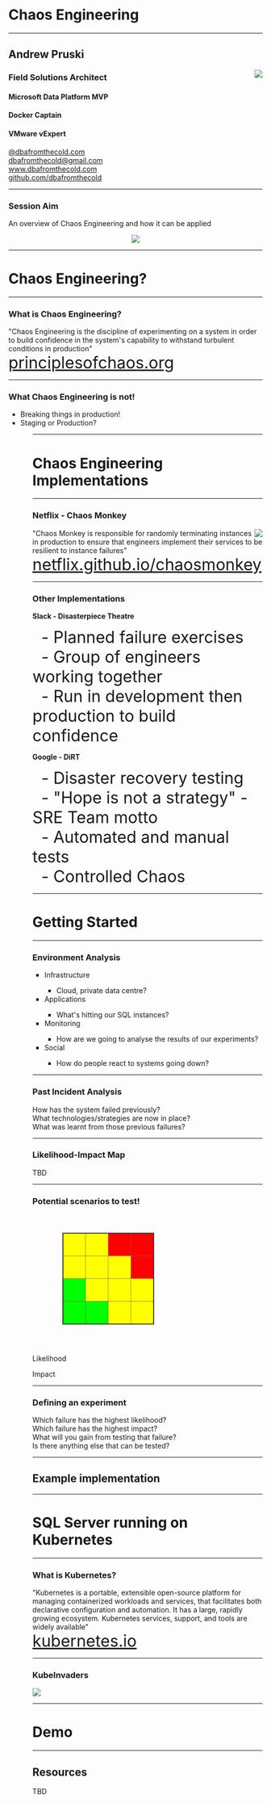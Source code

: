 # Chaos Engineering

---

## Andrew Pruski

<img src="images/apruski.jpg" style="float: right"/>

### Field Solutions Architect
#### Microsoft Data Platform MVP 
#### Docker Captain
#### VMware vExpert

<!-- .slide: style="text-align: left;"> -->
<i class="fa-brands fa-bluesky"></i><a href="https://bsky.app/profile/dbafromthecold.com">  @dbafromthecold.com</a><br>
<i class="fas fa-envelope"></i>  dbafromthecold@gmail.com<br>
<i class="fab fa-wordpress"></i>  www.dbafromthecold.com<br>
<i class="fab fa-github"></i><a href="https://github.com/dbafromthecold">  github.com/dbafromthecold</a>

---

### Session Aim
<!-- .slide: style="text-align: left;"> -->
An overview of Chaos Engineering and how it can be applied

<p align="center">
<img src="images/chaos.gif"/>
</p>

---

# Chaos Engineering?

---

### What is Chaos Engineering?
<!-- .slide: style="text-align: left;"> -->
"Chaos Engineering is the discipline of experimenting on a system in order to build confidence in the system's capability to withstand turbulent conditions in production"<br>
<font size="6"><a href="principlesofchaos.org">principlesofchaos.org</a></font>

---

### What Chaos Engineering is not!
<!-- .slide: style="text-align: left;"> -->
<ul>
<li class="fragment">Breaking things in production!</li>
<li class="fragment">Staging or Production?</li>
<ul>

---

# Chaos Engineering Implementations

---

### Netflix - Chaos Monkey
<!-- .slide: style="text-align: left;"> -->
<img src="images/chaosmonkey.png" style="float: right"/>

"Chaos Monkey is responsible for randomly terminating instances in production to ensure that engineers implement their services to be resilient to instance failures"<br>
<font size="6"><a href="netflix.github.io/chaosmonkey/">netflix.github.io/chaosmonkey</a></font>

---

### Other Implementations
<!-- .slide: style="text-align: left;"> -->
<i class="fab fa-slack"></i><b> Slack - Disasterpiece Theatre</b>

<span style="display: inline-block; width: 2ch;">&#9;</span><font size="6">- Planned failure exercises</font><br>
<span style="display: inline-block; width: 2ch;">&#9;</span><font size="6">- Group of engineers working together</font><br>
<span style="display: inline-block; width: 2ch;">&#9;</span><font size="6">- Run in development then production to build confidence</font>

<i class="fab fa-google"></i><b> Google - DiRT</b>

<span style="display: inline-block; width: 2ch;">&#9;</span><font size="6">- Disaster recovery testing</font><br>
<span style="display: inline-block; width: 2ch;">&#9;</span><font size="6">- "Hope is not a strategy" - SRE Team motto</font><br>
<span style="display: inline-block; width: 2ch;">&#9;</span><font size="6">- Automated and manual tests</font><br>
<span style="display: inline-block; width: 2ch;">&#9;</span><font size="6">- Controlled Chaos</font>

---

# Getting Started

---

### Environment Analysis

<!-- .slide: style="text-align: left;"> -->
<ul>
<li class="fragment">Infrastructure</li>
    <ul>
        <li class="fragment">Cloud, private data centre?</li>
    </ul>
<li class="fragment">Applications</li>
    <ul>
        <li class="fragment">What's hitting our SQL instances?</li>
    </ul>
<li class="fragment">Monitoring</li>
    <ul>
        <li class="fragment">How are we going to analyse the results of our experiments?</li>
    </ul>
<li class="fragment">Social</li>
    <ul>
        <li class="fragment">How do people react to systems going down?</li>
    </ul>
</ul>

---

### Past Incident Analysis
<!-- .slide: style="text-align: left;"> -->
How has the system failed previously?<br>
What technologies/strategies are now in place?<br>
What was learnt from those previous failures?<br>

---

### Likelihood-Impact Map
TBD

---

### Potential scenarios to test!
<!-- .slide: style="text-align: left;"> -->

<svg viewBox="0 0 320 280" xmlns="http://www.w3.org/2000/svg" style="background: transparent;" width="300">
  <!-- Grid cells -->
  <!-- Row 1 (top) -->
  <rect x="64" y="40" width="48" height="48" fill="#ffff00" stroke="#666" stroke-width="1" stroke-dasharray="2,2"/>
  <rect x="112" y="40" width="48" height="48" fill="#ffff00" stroke="#666" stroke-width="1" stroke-dasharray="2,2"/>
  <rect x="160" y="40" width="48" height="48" fill="#ff0000" stroke="#666" stroke-width="1" stroke-dasharray="2,2"/>
  <rect x="208" y="40" width="48" height="48" fill="#ff0000" stroke="#666" stroke-width="1" stroke-dasharray="2,2"/>
  
  <!-- Row 2 -->
  <rect x="64" y="88" width="48" height="48" fill="#ffff00" stroke="#666" stroke-width="1" stroke-dasharray="2,2"/>
  <rect x="112" y="88" width="48" height="48" fill="#ffff00" stroke="#666" stroke-width="1" stroke-dasharray="2,2"/>
  <rect x="160" y="88" width="48" height="48" fill="#ffff00" stroke="#666" stroke-width="1" stroke-dasharray="2,2"/>
  <rect x="208" y="88" width="48" height="48" fill="#ff0000" stroke="#666" stroke-width="1" stroke-dasharray="2,2"/>
  
  <!-- Row 3 -->
  <rect x="64" y="136" width="48" height="48" fill="#00ff00" stroke="#666" stroke-width="1" stroke-dasharray="2,2"/>
  <rect x="112" y="136" width="48" height="48" fill="#ffff00" stroke="#666" stroke-width="1" stroke-dasharray="2,2"/>
  <rect x="160" y="136" width="48" height="48" fill="#ffff00" stroke="#666" stroke-width="1" stroke-dasharray="2,2"/>
  <rect x="208" y="136" width="48" height="48" fill="#ffff00" stroke="#666" stroke-width="1" stroke-dasharray="2,2"/>
  
  <!-- Row 4 (bottom) -->
  <rect x="64" y="184" width="48" height="48" fill="#00ff00" stroke="#666" stroke-width="1" stroke-dasharray="2,2"/>
  <rect x="112" y="184" width="48" height="48" fill="#00ff00" stroke="#666" stroke-width="1" stroke-dasharray="2,2"/>
  <rect x="160" y="184" width="48" height="48" fill="#ffff00" stroke="#666" stroke-width="1" stroke-dasharray="2,2"/>
  <rect x="208" y="184" width="48" height="48" fill="#ffff00" stroke="#666" stroke-width="1" stroke-dasharray="2,2"/>
  
  <!-- Outer border -->
  <rect x="64" y="40" width="192" height="192" fill="none" stroke="#333" stroke-width="2"/>
  
  <!-- Y-axis label (centered on Y-axis) -->
  <text x="24" y="136" font-family="Arial, sans-serif" font-size="11" font-weight="bold" text-anchor="middle" fill="#eadfcb" transform="rotate(-90, 24, 136)">Likelihood</text>
  
  <!-- X-axis label -->
  <text x="160" y="256" font-family="Arial, sans-serif" font-size="11" font-weight="bold" text-anchor="middle" fill="#eadfcb">Impact</text>
</svg>

---

### Defining an experiment
<!-- .slide: style="text-align: left;"> -->
Which failure has the highest likelihood?<br>
Which failure has the highest impact?<br>
What will you gain from testing that failure?<br>
Is there anything else that can be tested?

---

## Example implementation

---

# SQL Server running on Kubernetes

---

### What is Kubernetes?
<!-- .slide: style="text-align: left;"> -->
"Kubernetes is a portable, extensible open-source platform for managing containerized workloads and services, that facilitates both declarative configuration and automation. It has a large, rapidly growing ecosystem. Kubernetes services, support, and tools are widely available"<br>
<font size="6"><a href="kubernetes.io">kubernetes.io</a></font>

---

### KubeInvaders

<img src="images/KubeInvaders_75.png" style="float: center"/>

---

# Demo

---

## Resources
<!-- .slide: style="text-align: left;"> -->
TBD
